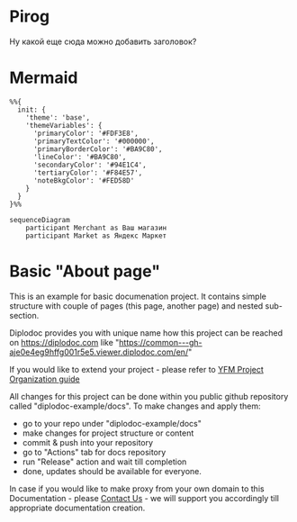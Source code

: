 # Pirog
Ну какой еще сюда можно добавить заголовок?

# Mermaid
```mermaid
%%{
  init: {
    'theme': 'base',
    'themeVariables': {
      'primaryColor': '#FDF3E8',
      'primaryTextColor': '#000000',
      'primaryBorderColor': '#BA9C80',
      'lineColor': '#BA9C80',
      'secondaryColor': '#94E1C4',
      'tertiaryColor': '#F84E57',
      'noteBkgColor': '#FED58D'
    }
  }
}%%

sequenceDiagram
    participant Merchant as Ваш магазин
    participant Market as Яндекс Маркет
```

# Basic "About page" 

This is an example for basic documenation project.
It contains simple structure with couple of pages (this page, another page) and nested sub-section. 

Diplodoc provides you with unique name how this project can be reached on https://diplodoc.com like 
"https://common---gh-aje0e4eg9hffg001r5e5.viewer.diplodoc.com/en/" 

If you would like to extend your project - please refer to [YFM Project Organization guide](https://diplodoc.com/docs/en/project/)

All changes for this project can be done within you public github repository called "diplodoc-example/docs". 
To make changes and apply them: 

- go to your repo under "diplodoc-example/docs" 
- make changes for project structure or content
- commit & push into your repository 
- go to "Actions" tab for docs repository 
- run "Release" action and wait till completion 
- done, updates should be available for everyone. 


In case if you would like to make proxy from your own domain to this Documentation - please [Contact Us](https://diplodoc.com/#contact) - we will support you accordingly till appropriate documentation creation. 

